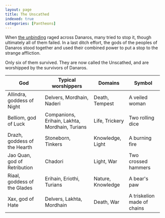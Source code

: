 ```yaml
---
layout: page
title: The Unscathed
indexed: true
categories: [Pantheons]
---
```

When [the unbinding](/history/the-unbinding) raged across Danaros, many tried to stop it, though ultimately all of them failed. 
In a last ditch effort, the gods of the peoples of Danaros stood together and used their combined power to put a stop to the
strange affliction.

Only six of them survived. They are now called the Unscathed, and are worshipped by the survivors of Danaros.

| God | Typical worshippers | Domains | Symbol |
| --- | --- | --- | --- |
| Allindra, goddess of Night | Delvers, Mordhain, Naderi | Death, Tempest | A veiled woman |
| Belliom, god of Luck | Companions, Erihain, Lakhta, Mordhain, Turians | Life, Trickery | Two rolling dice |
| Drazh, goddess of the Hearth | Stoneborn, Tinkers | Knowledge, Light | A burning fire |
| Jao Quan, god of Retribution | Chadori | Light, War | Two crossed hammers |
| Riaal, goddess of the Glades | Erihain, Eriothi, Turians | Nature, Knowledge | A bear's paw |
| Xax, god of Hate | Delvers, Lakhta, Mordhain | Death, War | A triskelion made of chains |